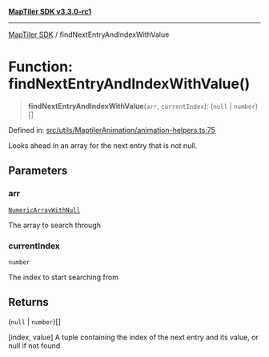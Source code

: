 [**MapTiler SDK v3.3.0-rc1**](../README.md)

***

[MapTiler SDK](../README.md) / findNextEntryAndIndexWithValue

# Function: findNextEntryAndIndexWithValue()

> **findNextEntryAndIndexWithValue**(`arr`, `currentIndex`): (`null` \| `number`)[]

Defined in: [src/utils/MaptilerAnimation/animation-helpers.ts:75](https://github.com/maptiler/maptiler-sdk-js/blob/d9cb958ebf063ecde2f6f583eb172e5a83460e6a/src/utils/MaptilerAnimation/animation-helpers.ts#L75)

Looks ahead in an array for the next entry that is not null.

## Parameters

### arr

[`NumericArrayWithNull`](../type-aliases/NumericArrayWithNull.md)

The array to search through

### currentIndex

`number`

The index to start searching from

## Returns

(`null` \| `number`)[]

[index, value] A tuple containing the index of the next entry and its value, or null if not found
